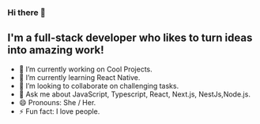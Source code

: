 ### Hi there 👋

## I'm a full-stack developer who likes to turn ideas into amazing work!

- 🔭 I’m currently working on Cool Projects.
- 🌱 I’m currently learning React Native.
- 👯 I’m looking to collaborate on challenging tasks.
- 💬 Ask me about JavaScript, Typescript, React, Next.js, NestJs,Node.js.
- 😄 Pronouns: She / Her.
- ⚡ Fun fact: I love people.


  

  
